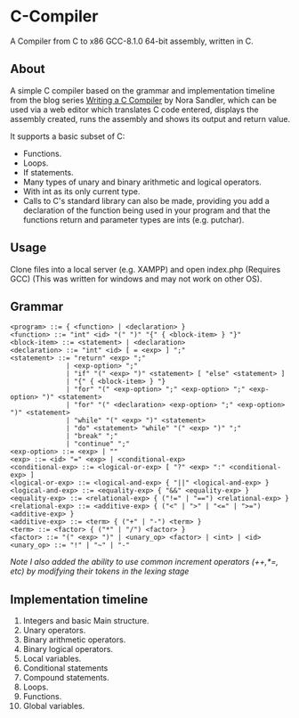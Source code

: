 # C-Compiler

A Compiler from C to x86 GCC-8.1.0 64-bit assembly, written in C.

## About
A simple C compiler based on the grammar and implementation timeline from the blog series [Writing a C Compiler](https://norasandler.com/2017/11/29/Write-a-Compiler.html/) by Nora Sandler, which can be used via a web editor which translates C code entered, displays the assembly created, runs the assembly and shows its output and return value. 

It supports a basic subset of C:
* Functions.
* Loops.
* If statements.
* Many types of unary and binary arithmetic and logical operators.
* With int as its only current type.
* Calls to C's standard library can also be made, providing you add a declaration of the function being used in your program and that the functions return and parameter types are ints (e.g. putchar).

<H2>Usage</H2>
Clone files into a local server (e.g. XAMPP) and open index.php (Requires GCC) (This was written for windows and may not work on other OS).

## Grammar
```
<program> ::= { <function> | <declaration> }
<function> ::= "int" <id> "(" ")" "{" { <block-item> } "}"
<block-item> ::= <statement> | <declaration>
<declaration> ::= "int" <id> [ = <exp> ] ";"
<statement> ::= "return" <exp> ";"
              | <exp-option> ";"
              | "if" "(" <exp> ")" <statement> [ "else" <statement> ]
              | "{" { <block-item> } "}
              | "for" "(" <exp-option> ";" <exp-option> ";" <exp-option> ")" <statement>
              | "for" "(" <declaration> <exp-option> ";" <exp-option> ")" <statement>
              | "while" "(" <exp> ")" <statement>
              | "do" <statement> "while" "(" <exp> ")" ";"
              | "break" ";"
              | "continue" ";"
<exp-option> ::= <exp> | ""
<exp> ::= <id> "=" <exp> | <conditional-exp>
<conditional-exp> ::= <logical-or-exp> [ "?" <exp> ":" <conditional-exp> ]
<logical-or-exp> ::= <logical-and-exp> { "||" <logical-and-exp> }
<logical-and-exp> ::= <equality-exp> { "&&" <equality-exp> }
<equality-exp> ::= <relational-exp> { ("!=" | "==") <relational-exp> }
<relational-exp> ::= <additive-exp> { ("<" | ">" | "<=" | ">=") <additive-exp> }
<additive-exp> ::= <term> { ("+" | "-") <term> }
<term> ::= <factor> { ("*" | "/") <factor> }
<factor> ::= "(" <exp> ")" | <unary_op> <factor> | <int> | <id>
<unary_op> ::= "!" | "~" | "-"
```
_Note I also added the ability to use common increment operators (++,*=, etc) by modifying their tokens in the lexing stage_

## Implementation timeline
1. Integers and basic Main structure.
2. Unary operators.
3. Binary arithmetic operators.
4. Binary logical operators.
5. Local variables.
6. Conditional statements
7. Compound statements.
8. Loops.
9. Functions.
10. Global variables.
